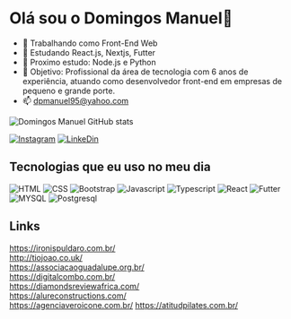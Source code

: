 
# Olá sou o Domingos Manuel👋

- 🔭 Trabalhando como Front-End Web
- 🌱 Estudando React.js, Nextjs, Futter
- 🌱 Proximo estudo: Node.js e Python
- 💬 Objetivo: Profissional da área de tecnologia com 6 anos de experiência, atuando como desenvolvedor front-end em empresas de pequeno e grande porte.
- 📫 dpmanuel95@yahoo.com

![Domingos Manuel GitHub stats](https://github-readme-stats.vercel.app/api?username=DomingosManuel&show_icons=true&theme=radical)

[![Instagram](https://img.shields.io/badge/Instagram-E4405F?style=for-the-badge&logo=instagram&logoColor=white)](https://www.instagram.com/domingos.manuel4/)
[![LinkeDin](https://img.shields.io/badge/LinkedIn-0077B5?style=for-the-badge&logo=linkedin&logoColor=white)](https://www.linkedin.com/in/domingosmanuel-dev/)

## Tecnologias que eu uso no meu dia

![HTML](https://img.shields.io/badge/HTML5-E34F26?style=for-the-badge&logo=html5&logoColor=white)
![CSS](https://img.shields.io/badge/CSS3-1572B6?style=for-the-badge&logo=css3&logoColor=white)
![Bootstrap](https://img.shields.io/badge/Bootstrap-563D7C?style=for-the-badge&logo=bootstrap&logoColor=white)
![Javascript](https://img.shields.io/badge/JavaScript-323330?style=for-the-badge&logo=javascript&logoColor=F7DF1E)
![Typescript](https://img.shields.io/badge/TypeScript-007ACC?style=for-the-badge&logo=typescript&logoColor=white)
![React](https://img.shields.io/badge/React-20232A?style=for-the-badge&logo=react&logoColor=61DAFB)
![Futter](https://img.shields.io/badge/Flutter-02569B?style=for-the-badge&logo=flutter&logoColor=white)
![MYSQL](https://img.shields.io/badge/MySQL-00000F?style=for-the-badge&logo=mysql&logoColor=white)
![Postgresql](https://img.shields.io/badge/PostgreSQL-316192?style=for-the-badge&logo=postgresql&logoColor=white)

## Links 

https://ironispuldaro.com.br/<br>
http://tiojoao.co.uk/<br>
https://associacaoguadalupe.org.br/<br>
https://digitalcombo.com.br/<br>
https://diamondsreviewafrica.com/<br>
https://alureconstructions.com/<br>
https://agenciaveroicone.com.br/
https://atitudpilates.com.br/<br>
